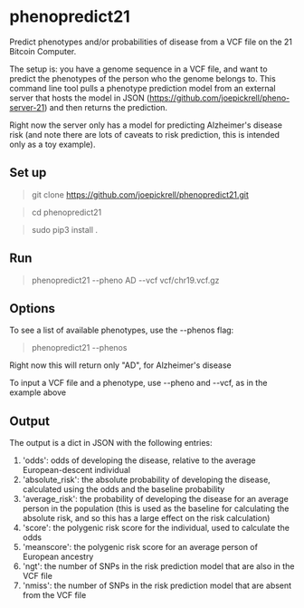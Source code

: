 # phenopredict21

Predict phenotypes and/or probabilities of disease from a VCF file on the 21 Bitcoin Computer. 

The setup is: you have a genome sequence in a VCF file, and want to predict the phenotypes of the person who the genome belongs to. This command line tool pulls a phenotype prediction model from an external server that hosts the model in JSON (https://github.com/joepickrell/pheno-server-21) and then returns the prediction. 

Right now the server only has a model for predicting Alzheimer's disease risk (and note there are lots of caveats to risk prediction, this is intended only as a toy example). 

## Set up ##

>git clone https://github.com/joepickrell/phenopredict21.git

>cd phenopredict21

>sudo pip3 install .

## Run ##

>phenopredict21 --pheno AD --vcf vcf/chr19.vcf.gz


## Options ##

To see a list of available phenotypes, use the --phenos flag:

>phenopredict21 --phenos

Right now this will return only "AD", for Alzheimer's disease

To input a VCF file and a phenotype, use --pheno and --vcf, as in the example above

## Output ##

The output is a dict in JSON with the following entries:

1. 'odds': odds of developing the disease, relative to the average European-descent individual
2. 'absolute_risk': the absolute probability of developing the disease, calculated using the odds and the baseline probability
3. 'average_risk': the probability of developing the disease for an average person in the population (this is used as the baseline for calculating the absolute risk, and so this has a large effect on the risk calculation)
4. 'score': the polygenic risk score for the individual, used to calculate the odds
5. 'meanscore': the polygenic risk score for an average person of European ancestry
6. 'ngt': the number of SNPs in the risk prediction model that are also in the VCF file
7. 'nmiss': the number of SNPs in the risk prediction model that are absent from the VCF file


